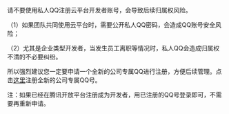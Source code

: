 请不要使用私人QQ注册云平台开发者账号，会导致后续归属权风险。

（1）如果团队共同使用云平台时，需要公开私人QQ密码，会造成QQ账号安全风险；

（2）尤其是企业类型开发者，当发生员工离职等情况时，私人QQ会造成归属权不清的不必要纠纷。

所以强烈建议您一定要申请一个全新的公司专属QQ进行注册，方便后续管理。点击[这里](https://ssl.zc.qq.com/chs/index.html)注册全新的公司专属QQ号。

注：如果已经在腾讯开放平台注册成为开发者，用已注册的QQ号登录即可，不需要再重新申请。